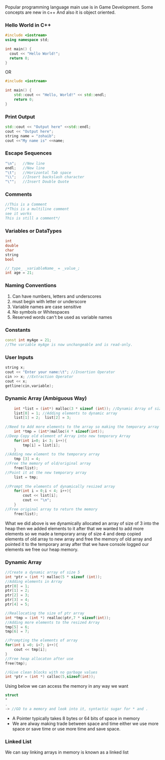Popular programming language main use is in Game Development. Some concepts are new in c++ And also it is object oriented.

### Hello World in C++

```cpp
#include <iostream>  
using namespace std;  
  
int main() {  
  cout << "Hello World!";  
  return 0;  
}
```

OR

```cpp
#include <iostream>  
  
int main() {  
    std::cout << "Hello, World!" << std::endl;  
    return 0;  
}
```

### Print Output

```cpp
std::cout << "Output here" <<std::endl;
cout << "Output here";
string name = "zohaib";
cout <<"My name is" <<name;
```

### Escape Sequences

```cpp
"\n";   //New line
endl;   //New line
"\t";   //Horizontal Tab space
"\\";   //Insert backslash character
"\"";   //Insert Double Quote
```

### Comments

```cpp
//This is a Comment
/*This is a multiline comment
see it works
This is still a comment*/
```


### Variables or DataTypes
```cpp
int
double
char
string
bool

//_type_ _variableName_ = _value_;
int age = 21;
```


### Naming Conventions
1. Can have numbers, letters and underscores
2. must begin with letter or underscore
3. Variable names are case sensitive
4. No symbols or Whitespaces
5. Reserved words can't be used as variable names

### Constants

```cpp
const int myAge = 21;
//The variable myAge is now unchangeable and is read-only.
```

### User Inputs

```cpp
string x;
cout << "Enter your name:\t"; //Insertion Operator
cin >> x; //Extraction Operator
cout << x;
getline(cin,variable);
```


### Dynamic Array (Ambiguous Way)

``` cpp
    int *list = (int*) malloc(3 * sizeof (int)); //Dynamic Array of size 3  
    list[0] = 1; //Adding elements to dynamic array  
    list[1] = 2;  list[2] = 3;  
  
//Need to Add more elements to the array so making the temporary array of size 4  
    int *tmp = (int*)malloc(4 * sizeof(int));  
//Deep Copy old element of Array into new temporary Array  
    for(int i=0; i< 3; i++){  
        tmp[i] = list[i];  
    }  
//Adding new element to the temporary array  
    tmp [3] = 4;  
//Free the memory of old/original array  
    free(list);  
//Point it at the new temporary array  
    list = tmp;  
  
//Prompt the elements of dynamically resized array  
    for(int i = 0;i < 4; i++){  
        cout << list[i];  
        cout << "\n";  
    }  
//Free original array to return the memory
    free(list);

```

What we did above is we dynamically allocated an array of size of 3 into the heap then we added elements to it after that we wanted to add more elements so we made a temporary array of size 4 and deep copied elements of old array to new array and free the memory of old array and pointed it to the temporary array after that we have console logged our elements we free our heap memory.

### Dynamic Array

```cpp
//Create a dynamic array of size 5
int *ptr = (int *) malloc(5 * sizeof (int));  
//Adding elements in Array
ptr[0] = 1;  
ptr[1] = 2;  
ptr[2] = 3;  
ptr[3] = 4;  
ptr[4] = 5;  

//Reallocating the size of ptr array
int *tmp = (int *) realloc(ptr,7 * sizeof(int));  
//Adding more elements to the resized Array
tmp[5] = 6;  
tmp[6] = 7;  

//Prompting the elements of array
for(int i =0; i<7; i++){  
    cout << tmp[i];  
}  
//Free heap allocaton after use
free(tmp);
```

```cpp
//Give clean blocks with no garbage values
int *ptr = (int *) calloc(5,sizeof(int));
```

Using below we can access the memory in any way we want

```cpp
struct 
*
.
-> //GO to a memory and look into it, syntactic sugar for * and .
```

* A Pointer typically takes 8 bytes or 64 bits of space in memory
* We are alway making trade between space and time either we use more space or save time or use more time and save space.

### Linked List
We can say linking arrays in memory is known as a linked list


